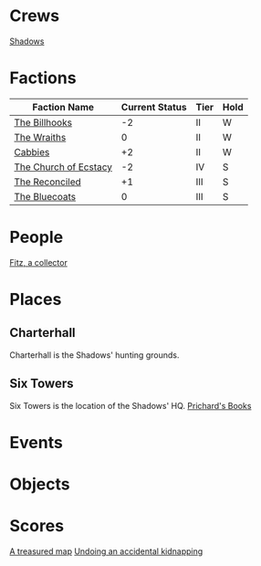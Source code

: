 <!-- TITLE: Blades in the Dark campaign log -->
<!-- SUBTITLE: being a repository for developing and tracking the factions, people, places, events, and heists in the city of Doskvol -->

# Crews
[Shadows](shadows)
# Factions

Faction Name|Current Status|Tier|Hold
---------------|----------------|----|------
[The Billhooks](billhooks)|-2|II|W
[The Wraiths](wraiths)|0|II|W
[Cabbies](cabbies)|+2|II|W
[The Church of Ecstacy](churchofecstacy)|-2|IV|S
[The Reconciled](reconciled)|+1|III|S
[The Bluecoats](bluecoats)|0|III|S

# People
[Fitz, a collector](fitz)
# Places
## Charterhall
Charterhall is the Shadows' hunting grounds. 

## Six Towers
Six Towers is the location of the Shadows' HQ.
[Prichard's Books](prichards)
# Events
# Objects
# Scores
[A treasured map](treasuredmap)
[Undoing an accidental kidnapping](accidentalkidnapping)


